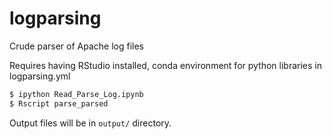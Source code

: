 # logparsing

Crude parser of Apache log files

Requires having RStudio installed, conda environment for python libraries in logparsing.yml

```bash
$ ipython Read_Parse_Log.ipynb
$ Rscript parse_parsed
```

Output files will be in `output/` directory.